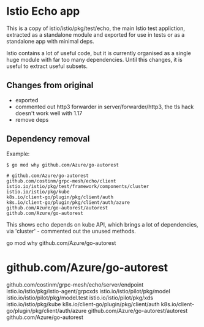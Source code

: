 # Istio Echo app

This is a copy of istio/istio/pkg/test/echo, the main Istio test appliction, extracted
as a standalone module and exported for use in tests or as a standalone app with minimal deps. 

Istio contains a lot of useful code, but it is currently organised as a single huge module
with far too many dependencies. Until this changes, it is useful to extract useful subsets.

## Changes from original

- exported
- commented out http3 forwarder in server/forwarder/http3, the tls hack doesn't work well with 1.17
- remove deps


## Dependency removal

Example: 
```shell
$ go mod why github.com/Azure/go-autorest

# github.com/Azure/go-autorest
github.com/costinm/grpc-mesh/echo/client
istio.io/istio/pkg/test/framework/components/cluster
istio.io/istio/pkg/kube
k8s.io/client-go/plugin/pkg/client/auth
k8s.io/client-go/plugin/pkg/client/auth/azure
github.com/Azure/go-autorest/autorest
github.com/Azure/go-autorest
```

This shows echo depends on kube API, which brings a lot of dependencies, via 'cluster' -
commented out the unused methods.

go mod why github.com/Azure/go-autorest
# github.com/Azure/go-autorest
github.com/costinm/grpc-mesh/echo/server/endpoint
istio.io/istio/pkg/istio-agent/grpcxds
istio.io/istio/pilot/pkg/model
istio.io/istio/pilot/pkg/model.test
istio.io/istio/pilot/pkg/xds
istio.io/istio/pkg/kube
k8s.io/client-go/plugin/pkg/client/auth
k8s.io/client-go/plugin/pkg/client/auth/azure
github.com/Azure/go-autorest/autorest
github.com/Azure/go-autorest


